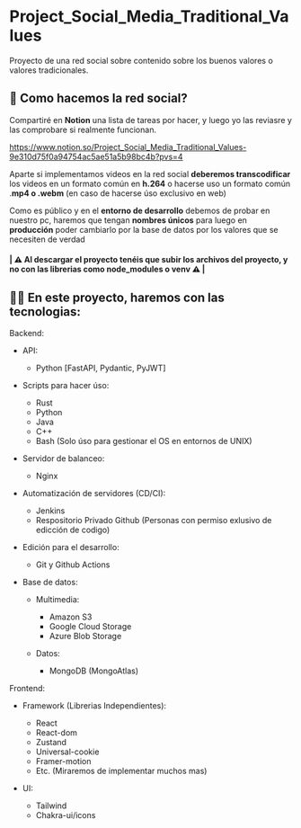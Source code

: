 # Project_Social_Media_Traditional_Values

Proyecto de una red social sobre contenido sobre los buenos valores o valores tradicionales.




## 🤔 Como hacemos la red social?

Compartiré en **Notion** una lista de tareas por hacer, y luego yo las reviasre y las comprobare si realmente funcionan.

https://www.notion.so/Project_Social_Media_Traditional_Values-9e310d75f0a94754ac5ae51a5b98bc4b?pvs=4



Aparte si implementamos videos en la red social **deberemos transcodificar** los videos en un formato común en **h.264**
o hacerse uso un formato común .**mp4 o .webm** (en caso de hacerse úso exclusivo en web)

Como es público y en el **entorno de desarrollo** debemos de probar en nuestro pc, haremos que tengan **nombres únicos** para luego en **producción** poder cambiarlo por la base de datos por los valores que se necesiten de verdad



#### | ⚠️ **Al descargar el proyecto tenéis que subir los archivos del proyecto, y no con las librerias como node_modules o venv** ⚠️ |


## 🧑‍💻 En este proyecto, haremos con las tecnologias:
Backend:

  - API:
    - Python [FastAPI, Pydantic, PyJWT]

  - Scripts para hacer úso:
    - Rust
    - Python
    - Java
    - C++
    - Bash (Solo úso para gestionar el OS en entornos de UNIX)
  
  - Servidor de balanceo:
    - Nginx

  - Automatización de servidores (CD/CI):
    - Jenkins
    - Respositorio Privado Github (Personas con permiso exlusivo de edicción de codigo)
 
  - Edición para el desarrollo:
    - Git y Github Actions
  
  - Base de datos:

    - Multimedia:
      - Amazon S3
      - Google Cloud Storage
      - Azure Blob Storage

    - Datos:
      - MongoDB (MongoAtlas)


Frontend:

  - Framework (Librerias Independientes):
    - React
    - React-dom
    - Zustand
    - Universal-cookie
    - Framer-motion
    - Etc. (Miraremos de implementar muchos mas)
  
  - UI:
    - Tailwind
    - Chakra-ui/icons
